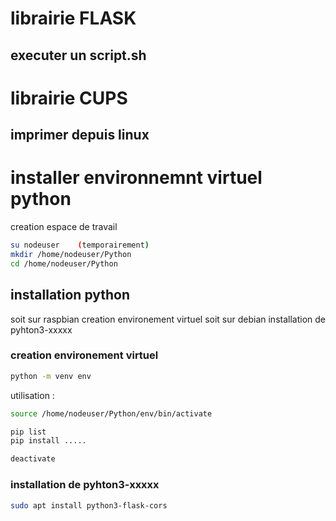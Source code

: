 # librairie FLASK
## executer un script.sh



# librairie CUPS
## imprimer depuis linux


# installer environnemnt virtuel python 
creation espace de travail
```bash
su nodeuser    (temporairement)
mkdir /home/nodeuser/Python
cd /home/nodeuser/Python
```
## installation python
soit sur raspbian      creation environement virtuel
soit sur debian        installation de pyhton3-xxxxx

### creation environement virtuel
```bash
python -m venv env
```
utilisation : 
```bash
source /home/nodeuser/Python/env/bin/activate

pip list
pip install .....

deactivate
```
### installation de pyhton3-xxxxx
```bash
sudo apt install python3-flask-cors
```
